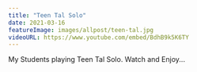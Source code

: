 ```yaml
---
title: "Teen Tal Solo"
date: 2021-03-16
featureImage: images/allpost/teen-tal.jpg
videoURL: https://www.youtube.com/embed/BdhB9k5K6TY
---
```

My Students playing Teen Tal Solo. Watch and Enjoy...